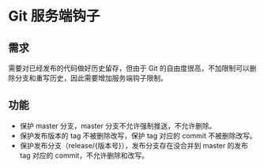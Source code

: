 # Git 服务端钩子

## 需求

需要对已经发布的代码做好历史留存，但由于 Git 的自由度很高，不加限制可以删除分支和重写历史，因此需要增加服务端钩子限制。

## 功能

* 保护 master 分支，master 分支不允许强制推送，不允许删除。
* 保护发布版本的 tag 不被删除改写，保护 tag 对应的 commit 不被删除改写。
* 保护发布分支（release/{版本号}），发布分支存在没合并到 master 的发布 tag 对应的 commit，不允许删除和改写。

